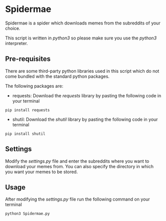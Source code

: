 # Spidermae

Spidermae is a spider which downloads memes from the subreddits of your choice.

This script is written in *python3* so please make sure you use the *python3* interpreter.

## Pre-requisites

There are some third-party python libraries used in this script which do not come bundled with the standard python packages.

The following packages are:

- requests: Download the *requests* library by pasting the following code in your terminal
```
pip install requests
```

- shutil: Download the *shutil* library by pasting the following code in your terminal
```
pip install shutil
```

## Settings

Modify the *settings.py* file and enter the subreddits where you want to download your memes from. You can also specify the directory in which you want your memes to be stored.

## Usage

After modifying the *settings.py* file run the following command on your terminal

```
python3 Spidermae.py
```
